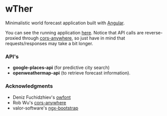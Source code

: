 # wTher

Minimalistic world forecast application built with [Angular](https://angular.io/).

You can see the running application [here](https://al-pez.github.io/wther/).
Notice that API calls are reverse-proxied through [cors-anywhere](https://github.com/Rob--W/cors-anywhere),
so just have in mind that requests/responses may take a bit longer.


### API's

- **google-places-api** (for predictive city search)
- **openweathermap-api** (to retrieve forecast information).


### Acknowledgments

- Deniz Fuchidzhiev's [owfont](https://github.com/websygen/owfont)
- Rob Wu's [cors-anywhere](https://github.com/Rob--W/cors-anywhere)
- valor-software's [ngx-bootstrap](https://github.com/valor-software/ngx-bootstrap)
